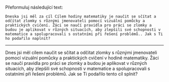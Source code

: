 Přeformuluj následující text:

```
Dneska jsi měl za cíl Cílem hodiny matematiky je naučit se sčítat a odčítat zlomky s různými jmenovateli pomocí vizuální pomůcky a praktických cvičení. Žáci se naučí pravidla pro práci se zlomky a budou je aplikovat v různých situacích, aby zlepšili své schopnosti v matematice a spolupracovali s ostatními při řešení problémů.. Jak s Ti ho podařilo naplnit?
```

---

<!-- chatcmpl-7DvgqmV0WKBxjOYyS3MLFX52MthY1 -->

Dnes jsi měl cílem naučit se sčítat a odčítat zlomky s různými jmenovateli pomocí vizuální pomůcky a praktických cvičení v hodině matematiky. Žáci se naučí pravidla pro práci se zlomky a budou je aplikovat v různých situacích, aby zlepšili své schopnosti v matematice a spolupracovali s ostatními při řešení problémů. Jak se Ti podařilo tento cíl splnit?